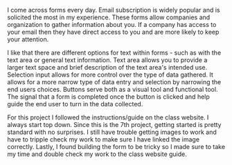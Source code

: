 I come across forms every day. Email subscription is widely popular and is solicited the most in my experience. These forms allow companies and organization to gather information about you. If a company has access to your email then they have direct access to you and are more likely to keep your attention.  

I like that there are different options for text within forms - such as with the text area or general text information. Text area allows you to provide a larger text space and brief description of the text area's intended use. Selection input allows for more control over the type of data gathered. It allows for a more narrow type of data entry and selection by narrowing the end users choices. Buttons serve both as a visual tool and functional tool. The signal that a form is completed once the button is clicked and help guide the end user to turn in the data collected.

For this project I followed the instructions/guide on the class website. I always start top down. Since this is the 7th project, getting started is pretty standard with no surprises. I still have trouble getting images to work and have to tripple check my work to make sure I have linked the image correctly. Lastly, I found building the form to be tricky so I made sure to take my time and double check my work to the class website guide. 
